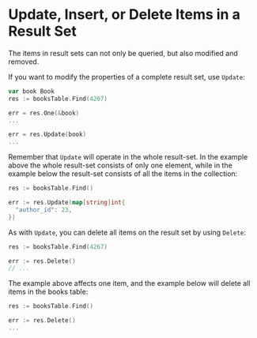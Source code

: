 # Update, Insert, or Delete Items in a Result Set

The items in result sets can not only be queried, but also modified and removed.

If you want to modify the properties of a complete result set, use `Update`:

```go
var book Book
res := booksTable.Find(4267)

err = res.One(&book)
...

err = res.Update(book)
...
```

Remember that `Update` will operate in the whole result-set. In the example
above the whole result-set consists of only one element, while in the example
below the result-set consists of all the items in the collection:

```go
res := booksTable.Find()

err := res.Update(map[string]int{
  "author_id": 23,
})
```

As with `Update`, you can delete all items on the result set by using `Delete`:

```go
res := booksTable.Find(4267)

err := res.Delete()
// ...
```

The example above affects one item, and the example below will delete all items
in the books table:


```go
res := booksTable.Find()

err := res.Delete()
...
```
